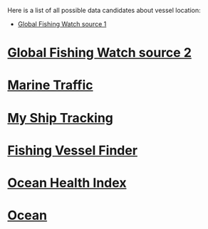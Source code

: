 Here is a list of all possible data candidates about vessel location:

* [Global Fishing Watch source 1](http://globalfishingwatch.io/)
# [Global Fishing Watch source 2](https://github.com/GlobalFishingWatch/treniformis/tree/0.1/treniformis/_assets/GFW/FISHING_MMSI/KNOWN_AND_LIKELY)
# [Marine Traffic](https://www.marinetraffic.com/)
# [My Ship Tracking](http://www.myshiptracking.com/)
# [Fishing Vessel Finder](http://www.fao.org/figis/vrmf/finder/search/#.WRDlEonyu9Z)
# [Ocean Health Index](http://www.oceanhealthindex.org/)
# [Ocean ](http://www.iobis.org)
